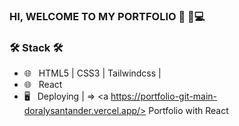 ### HI, WELCOME TO MY PORTFOLIO  💼 🤝💻 



<h3>🛠 Stack 🛠 </h3>

- 🌐 &nbsp; HTML5 | CSS3 | Tailwindcss |
- 🌐 &nbsp; React 
- 🖥 &nbsp; Deploying | => <a https://portfolio-git-main-doralysantander.vercel.app/> Portfolio with React</a>





